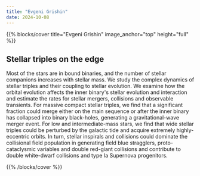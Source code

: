 ```yaml
---
title: "Evgeni Grishin"
date: 2024-10-08
---
```


{{% blocks/cover title="Evgeni Grishin" image_anchor="top" height="full" %}}

## Stellar triples on the edge

Most of the stars are in bound binaries, and the number of stellar companions increases with stellar mass. We study the complex dynamics of stellar triples and their coupling to stellar evolution. We examine how the orbital evolution affects the inner binary's stellar evolution and interaction and estimate the rates for stellar mergers, collisions and observable transients. For massive compact stellar triples, we find that a significant fraction could merge either on the main sequence or after the inner binary has collapsed into binary black-holes, generating a gravitational-wave merger event. For low and intermediate-mass stars, we find that wide stellar triples could be perturbed by the galactic tide and acquire extremely highly-eccentric orbits. In turn, stellar inspirals and collisions could dominate the collisional field population in generating field blue stragglers, proto-cataclysmic variables and double red-giant collisions and contribute to double white-dwarf collisions and type Ia Supernova progenitors.

{{% /blocks/cover %}}
                    